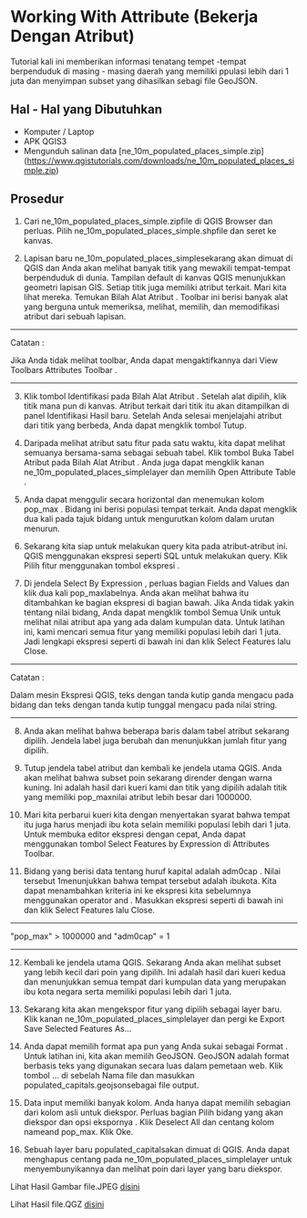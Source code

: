 # Working With Attribute (Bekerja Dengan Atribut)

Tutorial kali ini memberikan informasi tenatang tempet -tempat berpenduduk di masing - masing daerah yang memiliki ppulasi lebih dari 1 juta dan menyimpan subset yang dihasilkan sebagi file GeoJSON.

## Hal - Hal yang Dibutuhkan

- Komputer / Laptop
- APK QGIS3
- Mengunduh salinan data [ne_10m_populated_places_simple.zip] (https://www.qgistutorials.com/downloads/ne_10m_populated_places_simple.zip)

## Prosedur

1. Cari ne_10m_populated_places_simple.zipfile di QGIS Browser dan perluas. Pilih ne_10m_populated_places_simple.shpfile dan seret ke kanvas.

2. Lapisan baru ne_10m_populated_places_simplesekarang akan dimuat di QGIS dan Anda akan melihat banyak titik yang mewakili tempat-tempat berpenduduk di dunia. Tampilan default di kanvas QGIS menunjukkan geometri lapisan GIS. Setiap titik juga memiliki atribut terkait. Mari kita lihat mereka. Temukan Bilah Alat Atribut . Toolbar ini berisi banyak alat yang berguna untuk memeriksa, melihat, memilih, dan memodifikasi atribut dari sebuah lapisan.

--------------

Catatan :

Jika Anda tidak melihat toolbar, Anda dapat mengaktifkannya dari View Toolbars Attributes Toolbar .

--------------

3. Klik tombol Identifikasi pada Bilah Alat Atribut . Setelah alat dipilih, klik titik mana pun di kanvas. Atribut terkait dari titik itu akan ditampilkan di panel Identifikasi Hasil baru. Setelah Anda selesai menjelajahi atribut dari titik yang berbeda, Anda dapat mengklik tombol Tutup.

4. Daripada melihat atribut satu fitur pada satu waktu, kita dapat melihat semuanya bersama-sama sebagai sebuah tabel. Klik tombol Buka Tabel Atribut pada Bilah Alat Atribut . Anda juga dapat mengklik kanan ne_10m_populated_places_simplelayer dan memilih Open Attribute Table .

5. Anda dapat menggulir secara horizontal dan menemukan kolom pop_max . Bidang ini berisi populasi tempat terkait. Anda dapat mengklik dua kali pada tajuk bidang untuk mengurutkan kolom dalam urutan menurun.

6. Sekarang kita siap untuk melakukan query kita pada atribut-atribut ini. QGIS menggunakan ekspresi seperti SQL untuk melakukan query. Klik Pilih fitur menggunakan tombol ekspresi .

7. Di jendela Select By Expression , perluas bagian Fields and Values ​​dan klik dua kali pop_maxlabelnya. Anda akan melihat bahwa itu ditambahkan ke bagian ekspresi di bagian bawah. Jika Anda tidak yakin tentang nilai bidang, Anda dapat mengklik tombol Semua Unik untuk melihat nilai atribut apa yang ada dalam kumpulan data. Untuk latihan ini, kami mencari semua fitur yang memiliki populasi lebih dari 1 juta. Jadi lengkapi ekspresi seperti di bawah ini dan klik Select Features lalu Close.

--------------------------

Catatan :

Dalam mesin Ekspresi QGIS, teks dengan tanda kutip ganda mengacu pada bidang dan teks dengan tanda kutip tunggal mengacu pada nilai string.

--------------------------

8. Anda akan melihat bahwa beberapa baris dalam tabel atribut sekarang dipilih. Jendela label juga berubah dan menunjukkan jumlah fitur yang dipilih.

9. Tutup jendela tabel atribut dan kembali ke jendela utama QGIS. Anda akan melihat bahwa subset poin sekarang dirender dengan warna kuning. Ini adalah hasil dari kueri kami dan titik yang dipilih adalah titik yang memiliki pop_maxnilai atribut lebih besar dari 1000000.

10. Mari kita perbarui kueri kita dengan menyertakan syarat bahwa tempat itu juga harus menjadi ibu kota selain memiliki populasi lebih dari 1 juta. Untuk membuka editor ekspresi dengan cepat, Anda dapat menggunakan tombol Select Features by Expression di Attributes Toolbar.

11. Bidang yang berisi data tentang huruf kapital adalah adm0cap . Nilai tersebut 1menunjukkan bahwa tempat tersebut adalah ibukota. Kita dapat menambahkan kriteria ini ke ekspresi kita sebelumnya menggunakan operator and . Masukkan ekspresi seperti di bawah ini dan klik Select Features lalu Close.

--------------------------

"pop_max" > 1000000 and "adm0cap" = 1

------------------------------

12. Kembali ke jendela utama QGIS. Sekarang Anda akan melihat subset yang lebih kecil dari poin yang dipilih. Ini adalah hasil dari kueri kedua dan menunjukkan semua tempat dari kumpulan data yang merupakan ibu kota negara serta memiliki populasi lebih dari 1 juta.

13. Sekarang kita akan mengekspor fitur yang dipilih sebagai layer baru. Klik kanan ne_10m_populated_places_simplelayer dan pergi ke Export Save Selected Features As...

14. Anda dapat memilih format apa pun yang Anda sukai sebagai Format . Untuk latihan ini, kita akan memilih GeoJSON. GeoJSON adalah format berbasis teks yang digunakan secara luas dalam pemetaan web. Klik tombol ... di sebelah Nama file dan masukkan populated_capitals.geojsonsebagai file output.

15. Data input memiliki banyak kolom. Anda hanya dapat memilih sebagian dari kolom asli untuk diekspor. Perluas bagian Pilih bidang yang akan diekspor dan opsi ekspornya . Klik Deselect All dan centang kolom nameand pop_max. Klik Oke.

16. Sebuah layer baru populated_capitalsakan dimuat di QGIS. Anda dapat menghapus centang pada ne_10m_populated_places_simplelayer untuk menyembunyikannya dan melihat poin dari layer yang baru diekspor.

Lihat Hasil Gambar file.JPEG [disini](https://github.com/zalnamustika11/SIG-Teori-Modul2-WorkingWithAttributte/blob/main/working_with_attribute.JPG)

Lihat Hasil file.QGZ [disini](https://github.com/zalnamustika11/SIG-Teori-Modul2-WorkingWithAttributte/blob/main/working_with_attribute.qgz)

